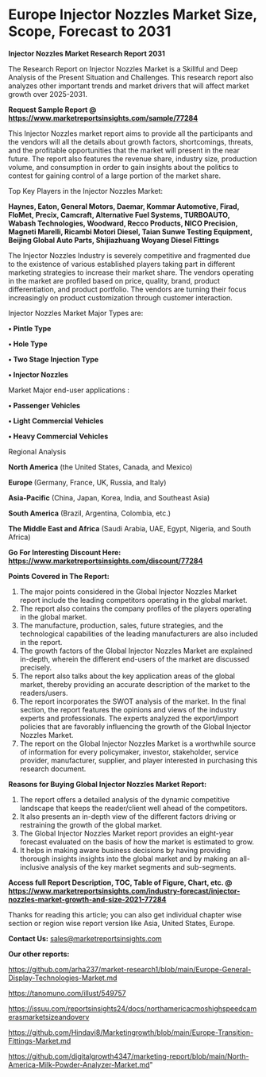 # Europe Injector Nozzles Market Size, Scope, Forecast to 2031

<strong>Injector Nozzles Market Research Report 2031</strong>

The Research Report on Injector Nozzles Market is a Skillful and Deep Analysis of the Present Situation and Challenges. This research report also analyzes other important trends and market drivers that will affect market growth over 2025-2031.

<strong>Request Sample Report @ <a href=https://www.marketreportsinsights.com/sample/77284>https://www.marketreportsinsights.com/sample/77284</a></strong>

This Injector Nozzles market report aims to provide all the participants and the vendors will all the details about growth factors, shortcomings, threats, and the profitable opportunities that the market will present in the near future. The report also features the revenue share, industry size, production volume, and consumption in order to gain insights about the politics to contest for gaining control of a large portion of the market share.

Top Key Players in the Injector Nozzles Market:

<strong>Haynes, Eaton, General Motors, Daemar, Kommar Automotive, Firad, FloMet, Precix, Camcraft, Alternative Fuel Systems, TURBOAUTO, Wabash Technologies, Woodward, Recco Products, NICO Precision, Magneti Marelli, Ricambi Motori Diesel, Taian Sunwe Testing Equipment, Beijing Global Auto Parts, Shijiazhuang Woyang Diesel Fittings</strong>

The Injector Nozzles Industry is severely competitive and fragmented due to the existence of various established players taking part in different marketing strategies to increase their market share. The vendors operating in the market are profiled based on price, quality, brand, product differentiation, and product portfolio. The vendors are turning their focus increasingly on product customization through customer interaction.

Injector Nozzles Market Major Types are:

<strong>• Pintle Type

• Hole Type

• Two Stage Injection Type

• Injector Nozzles</strong>

Market Major end-user applications :

<strong>• Passenger Vehicles

• Light Commercial Vehicles

• Heavy Commercial Vehicles</strong>

Regional Analysis

</u><strong><b>North America</b></strong> (the United States, Canada, and Mexico)

<strong><b>Europe </b></strong>(Germany, France, UK, Russia, and Italy)

<strong><b>Asia-Pacific</b></strong> (China, Japan, Korea, India, and Southeast Asia)

<strong><b>South America</b></strong> (Brazil, Argentina, Colombia, etc.)

<strong><b>The Middle East and Africa</b></strong> (Saudi Arabia, UAE, Egypt, Nigeria, and South Africa)

<strong>Go For Interesting Discount Here: <a href=https://www.marketreportsinsights.com/discount/77284>https://www.marketreportsinsights.com/discount/77284</a></strong>

<strong>Points Covered in The Report:</strong>
<ol>
  <li>The major points considered in the Global Injector Nozzles Market report include the leading competitors operating in the global market.</li>
  <li>The report also contains the company profiles of the players operating in the global market.</li>
  <li>The manufacture, production, sales, future strategies, and the technological capabilities of the leading manufacturers are also included in the report.</li>
  <li>The growth factors of the Global Injector Nozzles Market are explained in-depth, wherein the different end-users of the market are discussed precisely.</li>
  <li>The report also talks about the key application areas of the global market, thereby providing an accurate description of the market to the readers/users.</li>
  <li>The report incorporates the SWOT analysis of the market. In the final section, the report features the opinions and views of the industry experts and professionals. The experts analyzed the export/import policies that are favorably influencing the growth of the Global Injector Nozzles Market.</li>
  <li>The report on the Global Injector Nozzles Market is a worthwhile source of information for every policymaker, investor, stakeholder, service provider, manufacturer, supplier, and player interested in purchasing this research document.</li>
</ol>
<strong>Reasons for Buying Global Injector Nozzles Market Report:</strong>

<ol>
  <li>The report offers a detailed analysis of the dynamic competitive landscape that keeps the reader/client well ahead of the competitors.</li>
  <li>It also presents an in-depth view of the different factors driving or restraining the growth of the global market.</li>
  <li>The Global Injector Nozzles Market report provides an eight-year forecast evaluated on the basis of how the market is estimated to grow.</li>
  <li>It helps in making aware business decisions by having providing thorough insights insights into the global market and by making an all-inclusive analysis of the key market segments and sub-segments.</li>
</ol>
<strong>Access full Report Description, TOC, Table of Figure, Chart, etc. @ <a href=https://www.marketreportsinsights.com/industry-forecast/injector-nozzles-market-growth-and-size-2021-77284>https://www.marketreportsinsights.com/industry-forecast/injector-nozzles-market-growth-and-size-2021-77284</a></strong>


Thanks for reading this article; you can also get individual chapter wise section or region wise report version like Asia, United States, Europe.

<strong>Contact Us:</strong>
sales@marketreportsinsights.com

<strong>Our other reports:</strong>

<a href=https://github.com/arha237/market-research1/blob/main/Europe-General-Display-Technologies-Market.md>https://github.com/arha237/market-research1/blob/main/Europe-General-Display-Technologies-Market.md</a>

<a href=https://tanomuno.com/illust/549757>https://tanomuno.com/illust/549757</a>

<a href=https://issuu.com/reportsinsights24/docs/northamericacmoshighspeedcamerasmarketsizeandoverv>https://issuu.com/reportsinsights24/docs/northamericacmoshighspeedcamerasmarketsizeandoverv</a>

<a href=https://github.com/Hindavi8/Marketingrowth/blob/main/Europe-Transition-Fittings-Market.md>https://github.com/Hindavi8/Marketingrowth/blob/main/Europe-Transition-Fittings-Market.md</a>

<a href=https://github.com/digitalgrowth4347/marketing-report/blob/main/North-America-Milk-Powder-Analyzer-Market.md>https://github.com/digitalgrowth4347/marketing-report/blob/main/North-America-Milk-Powder-Analyzer-Market.md</a>"
